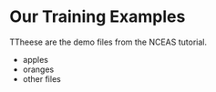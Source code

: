# Our Training Examples
TTheese are the demo files from the NCEAS tutorial. 

- apples
- oranges
- other files
